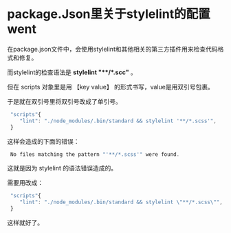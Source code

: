 # package.Json里关于stylelint的配置went

在package.json文件中，会使用stylelint和其他相关的第三方插件用来检查代码格式和修复。

而stylelint的检查语法是 __stylelint "\*\*/\*.scc"__ 。

但在 scripts 对象里是用 【key value】 的形式书写，value是用双引号包裹。

于是就在双引号里将双引号改成了单引号。

``` javascript
 "scripts"{
    "lint": "./node_modules/.bin/standard && stylelint '**/*.scss'",    
 }  
```

这样会造成的下面的错误：

``` java
 No files matching the pattern "'**/*.scss'" were found.
```

这就是因为 stylelint 的语法错误造成的。

需要用改成：

``` javascript
 "scripts"{
    "lint": "./node_modules/.bin/standard && stylelint \"**/*.scss\"",    
 }  
```

这样就好了。